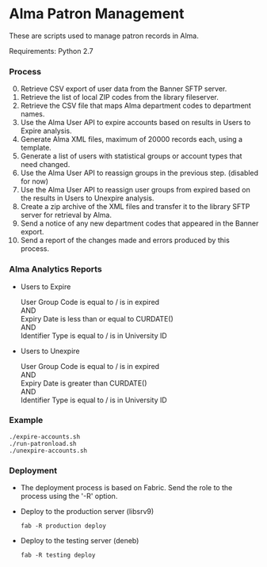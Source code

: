 # Alma Patron Management

These are scripts used to manage patron records in Alma. 

Requirements: Python 2.7


### Process

 0. Retrieve CSV export of user data from the Banner SFTP server.
 0. Retrieve the list of local ZIP codes from the library fileserver.
 0. Retrieve the CSV file that maps Alma department codes to department names.
 0. Use the Alma User API to expire accounts based on results in Users to Expire analysis.
 0. Generate Alma XML files, maximum of 20000 records each, using a template.
 0. Generate a list of users with statistical groups or account types that need changed.
 0. Use the Alma User API to reassign groups in the previous step. (disabled for now)
 0. Use the Alma User API to reassign user groups from expired based on the results in 
    Users to Unexpire analysis. 
 0. Create a zip archive of the XML files and transfer it to the library
    SFTP server for retrieval by Alma.
 0. Send a notice of any new department codes that appeared in the Banner export.
 0. Send a report of the changes made and errors produced by this process.


### Alma Analytics Reports

 * Users to Expire

    User Group Code is equal to / is in expired  
    AND  
    Expiry Date is less than or equal to CURDATE()  
    AND  
    Identifier Type is equal to / is in University ID  

 * Users to Unexpire

    User Group Code is equal to / is in expired  
    AND  
    Expiry Date is greater than CURDATE()  
    AND  
    Identifier Type is equal to / is in University ID  
    

### Example

  ```
  ./expire-accounts.sh
  ./run-patronload.sh
  ./unexpire-accounts.sh
  ```

### Deployment

  * The deployment process is based on Fabric. Send the role to the process using the '-R' option.

  * Deploy to the production server (libsrv9)

     ```
     fab -R production deploy
     ```

  * Deploy to the testing server (deneb)

     ```
     fab -R testing deploy
     ```

